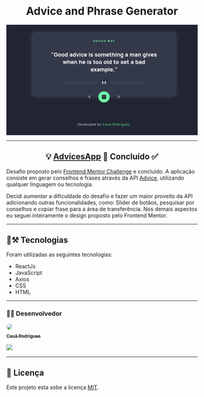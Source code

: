 <h1 align="center">Advice and Phrase Generator</h1>

<img src='./.github/banner.png' align="center" />

---

<h2 align="center">💡 <a href="https://coach-app.netlify.app/" target="_blank">AdvicesApp</a> 🚀 Concluído ✅ </h2>

Desafio proposto pelo [Frontend Mentor Challenge](https://www.frontendmentor.io/challenges/advice-generator-app-QdUG-13db) e concluído. A aplicação consiste em gerar conselhos e frases através da API [Advice](https://api.adviceslip.com/), utilizando qualquer linguagem ou tecnologia. <br/>

Decidi aumentar a dificuldade do desafio e fazer um maior proveito da API adicionando outras funcionalidades, como: Slider de botãos, pesquisar por conselhos e copiar frase para a área de transferência. Nos demais aspectos eu seguei inteiramente o design proposto pelo Frontend Mentor.

---

## 🔧⚒️ Tecnologias

Foram utilizadas as seguintes tecnologias:
- ReactJs
- JavaScript
- Axios
- CSS
- HTML

---

### 🧑‍💻 Desenvolvedor

<a href="https://github.com/CauaRodrigues" target="_blank">
<img src="https://github.com/CauaRodrigues.png" style="border-radius: 50%;" width="150px" />
<br/>
<sub><b>Cauã Rodrigues</b></sub>
</a>

<br/>

<a href="https://www.linkedin.com/in/cauaassis/" target="blank"><img src="https://img.shields.io/badge/-LinkedIn-%230077B5?style=for-the-badge&logo=linkedin&logoColor=white" target="_blank"></a>

---
## 📝 Licença

Este projeto esta sobe a licença [MIT](License.md).
